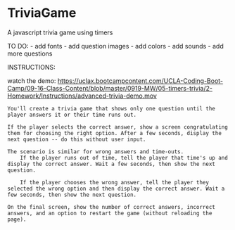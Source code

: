 # TriviaGame
A javascript trivia game using timers

TO DO:
	- add fonts
	- add question images
	- add colors
	- add sounds
	- add more questions

INSTRUCTIONS:

watch the demo:
https://uclax.bootcampcontent.com/UCLA-Coding-Boot-Camp/09-16-Class-Content/blob/master/0919-MW/05-timers-trivia/2-Homework/Instructions/advanced-trivia-demo.mov

    You'll create a trivia game that shows only one question until the player answers it or their time runs out.

    If the player selects the correct answer, show a screen congratulating them for choosing the right option. After a few seconds, display the next question -- do this without user input.

    The scenario is similar for wrong answers and time-outs.
        If the player runs out of time, tell the player that time's up and display the correct answer. Wait a few seconds, then show the next question.
        
        If the player chooses the wrong answer, tell the player they selected the wrong option and then display the correct answer. Wait a few seconds, then show the next question.

    On the final screen, show the number of correct answers, incorrect answers, and an option to restart the game (without reloading the page).
